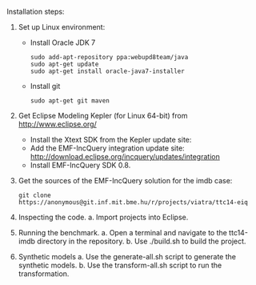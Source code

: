 Installation steps:

1. Set up Linux environment:

    * Install Oracle JDK 7
    
        ```
        sudo add-apt-repository ppa:webupd8team/java
        sudo apt-get update
        sudo apt-get install oracle-java7-installer
        ```
    
    * Install git
   
        ```
        sudo apt-get git maven
        ```

2. Get Eclipse Modeling Kepler (for Linux 64-bit) from http://www.eclipse.org/

    * Install the Xtext SDK from the Kepler update site:
    * Add the EMF-IncQuery integration update site:
      <http://download.eclipse.org/incquery/updates/integration>
    * Install EMF-IncQuery SDK 0.8.

3. Get the sources of the EMF-IncQuery solution for the imdb case:

    ```
    git clone https://anonymous@git.inf.mit.bme.hu/r/projects/viatra/ttc14-eiq
    ```

4. Inspecting the code.
 a. Import projects into Eclipse.

5. Running the benchmark.
 a. Open a terminal and navigate to the ttc14-imdb directory in the repository.
 b. Use ./build.sh to build the project.

6. Synthetic models
 a. Use the generate-all.sh script to generate the synthetic models.
 b. Use the transform-all.sh script to run the transformation.

